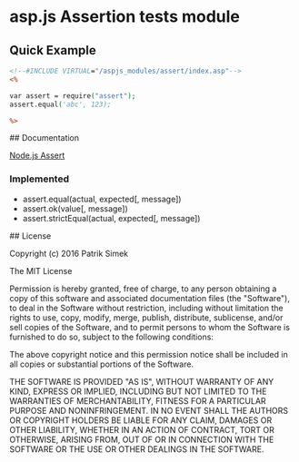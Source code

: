 # asp.js Assertion tests module

## Quick Example

```asp
<!--#INCLUDE VIRTUAL="/aspjs_modules/assert/index.asp"-->
<%

var assert = require("assert");
assert.equal('abc', 123);

%>
```

## Documentation

[Node.js Assert](https://nodejs.org/api/assert.html)

### Implemented

- assert.equal(actual, expected[, message])
- assert.ok(value[, message])
- assert.strictEqual(actual, expected[, message])

<a name="license" />
## License

Copyright (c) 2016 Patrik Simek

The MIT License

Permission is hereby granted, free of charge, to any person obtaining a copy of this software and associated documentation files (the "Software"), to deal in the Software without restriction, including without limitation the rights to use, copy, modify, merge, publish, distribute, sublicense, and/or sell copies of the Software, and to permit persons to whom the Software is furnished to do so, subject to the following conditions:

The above copyright notice and this permission notice shall be included in all copies or substantial portions of the Software.

THE SOFTWARE IS PROVIDED "AS IS", WITHOUT WARRANTY OF ANY KIND, EXPRESS OR IMPLIED, INCLUDING BUT NOT LIMITED TO THE WARRANTIES OF MERCHANTABILITY, FITNESS FOR A PARTICULAR PURPOSE AND NONINFRINGEMENT. IN NO EVENT SHALL THE AUTHORS OR COPYRIGHT HOLDERS BE LIABLE FOR ANY CLAIM, DAMAGES OR OTHER LIABILITY, WHETHER IN AN ACTION OF CONTRACT, TORT OR OTHERWISE, ARISING FROM, OUT OF OR IN CONNECTION WITH THE SOFTWARE OR THE USE OR OTHER DEALINGS IN THE SOFTWARE.
